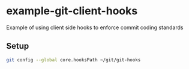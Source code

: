 # example-git-client-hooks
Example of using client side hooks to enforce commit coding standards

## Setup

```bash
git config --global core.hooksPath ~/git/git-hooks
```
